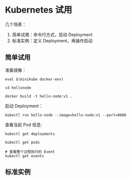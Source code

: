 # Kubernetes 试用

几个场景：

1. 简单试用：命令行方式，启动 Deployment
2. 标准实例：定义 Deployment，再操作启动

## 简单试用

准备镜像：

```
eval $(minikube docker-env)

cd hellonode

docker build -t hello-node:v1 .
```

启动 Deployment：

```
kubectl run hello-node --image=hello-node:v1 --port=8080
```

查看当前 Pod 信息:

```
kubectl get deployments

kubectl get pods

# 查看整个过程执行的 Event
kubectl get events
```

## 标准实例


